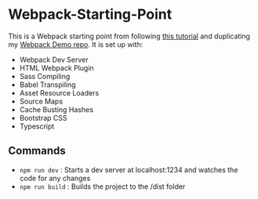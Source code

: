# Webpack-Starting-Point

This is a Webpack starting point from following [this tutorial](https://www.youtube.com/watch?v=IZGNcSuwBZs&t=339s&ab_channel=TraversyMedia) and duplicating my [Webpack Demo repo](https://github.com/brian-odonnell/Webpack-Demo). It is set up with:
* Webpack Dev Server
* HTML Webpack Plugin
* Sass Compiling
* Babel Transpiling
* Asset Resource Loaders
* Source Maps
* Cache Busting Hashes
* Bootstrap CSS
* Typescript

## Commands
* `npm run dev` : Starts a dev server at localhost:1234 and watches the code for any changes
* `npm run build` : Builds the project to the /dist folder
